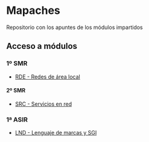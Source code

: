 # Mapaches
Repositorio con los apuntes de los módulos impartidos
## Acceso a módulos
### 1º SMR
* [RDE - Redes de área local](rde/README.md)
#### 2º SMR
* [SRC - Servicios en red](src/README.md)
### 1ª ASIR
* [LND - Lenguaje de marcas y SGI](lnd/README.md)
